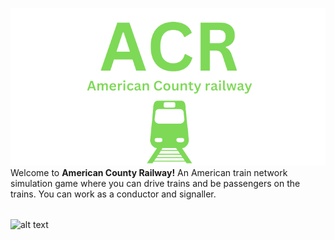 ![alt text](https://raw.githubusercontent.com/Ishaanlikescandy/acr/main/ACR-removebg-preview.png)
Welcome to **American County Railway!** An American train network simulation game where you can drive trains and be passengers on the trains. You can work as a conductor and signaller.
######
![alt text](https://img.shields.io/badge/Play%20Now-Coming%20Soon-informational)


